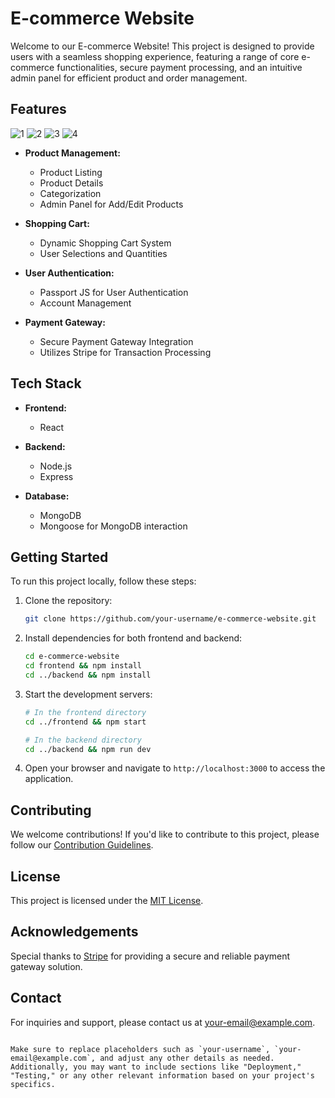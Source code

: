 
# E-commerce Website

Welcome to our E-commerce Website! This project is designed to provide users with a seamless shopping experience, featuring a range of core e-commerce functionalities, secure payment processing, and an intuitive admin panel for efficient product and order management.

## Features
![1](https://github.com/105vikas/Online-Retailer-website/assets/84243294/cbdf89bd-aa79-47c4-ad80-7ae437261a94)
![2](https://github.com/105vikas/Online-Retailer-website/assets/84243294/bd988431-79ff-4d51-989a-655024f9d2fb)
![3](https://github.com/105vikas/Online-Retailer-website/assets/84243294/0f2f0145-54cf-459c-9e77-f068b07b8909)
![4](https://github.com/105vikas/Online-Retailer-website/assets/84243294/85b0424d-b215-4fb2-bd18-c21a0d25d08a)

- **Product Management:**
  - Product Listing
  - Product Details
  - Categorization
  - Admin Panel for Add/Edit Products

- **Shopping Cart:**
  - Dynamic Shopping Cart System
  - User Selections and Quantities

- **User Authentication:**
  - Passport JS for User Authentication
  - Account Management

- **Payment Gateway:**
  - Secure Payment Gateway Integration
  - Utilizes Stripe for Transaction Processing
    

## Tech Stack

- **Frontend:**
  - React

- **Backend:**
  - Node.js
  - Express

- **Database:**
  - MongoDB
  - Mongoose for MongoDB interaction

## Getting Started

To run this project locally, follow these steps:

1. Clone the repository:
   ```bash
   git clone https://github.com/your-username/e-commerce-website.git
   ```

2. Install dependencies for both frontend and backend:
   ```bash
   cd e-commerce-website
   cd frontend && npm install
   cd ../backend && npm install
   ```

3. Start the development servers:
   ```bash
   # In the frontend directory
   cd ../frontend && npm start

   # In the backend directory
   cd ../backend && npm run dev
   ```

4. Open your browser and navigate to `http://localhost:3000` to access the application.

## Contributing

We welcome contributions! If you'd like to contribute to this project, please follow our [Contribution Guidelines](CONTRIBUTING.md).

## License

This project is licensed under the [MIT License](LICENSE).

## Acknowledgements

Special thanks to [Stripe](https://stripe.com/) for providing a secure and reliable payment gateway solution.

## Contact

For inquiries and support, please contact us at your-email@example.com.
```

Make sure to replace placeholders such as `your-username`, `your-email@example.com`, and adjust any other details as needed. Additionally, you may want to include sections like "Deployment," "Testing," or any other relevant information based on your project's specifics.
